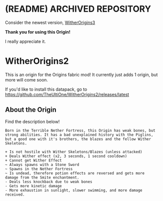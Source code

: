 # (README) ARCHIVED REPOSITORY
Consider the newest version, [WitherOrigins3](https://github.com/TheUltiOne/WitherOrigins)

**Thank you for using this Origin!**

I really appreciate it.

# WitherOrigins2
This is an origin for the Origins fabric mod!
It currently just adds 1 origin, but more will come soon.

If you'd like to install this datapack, go to https://github.com/TheUltiOne/WitherOrigins2/releases/latest



## About the Origin
Find the description below!
```
Born in the Terrible Nether Fortress, this Origin has weak bones, but strong abilities. It has a bad unexplained history with the Piglins, but a good one with it's brothers, the blazes and the fellow Wither Skeletons.

+ Is not hostile with Wither Skeletons/Blazes (unless attacked)
+ Deals Wither effect (x2, 3 seconds, 1 second cooldown)
+ Cannot get Wither Effect
~ Always spawns with a Stone Sword
~ Spawns in the Nether Fortress
~ Is undead, therefore potion effects are reversed and gets more damage from the Smite enchantment.
- Deals less knockback due to weak bones
- Gets more kinetic damage
- More exhaustion in sunlight, slower swimming, and more damage received.
```
